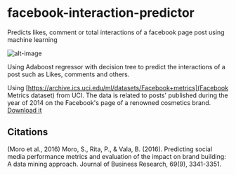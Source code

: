 # facebook-interaction-predictor

Predicts likes, comment or total interactions of a facebook page post using machine learning

![alt-image](https://gph.is/2cgO73B)

Using Adaboost regressor with decision tree to predict the interactions of a post such as Likes, comments and others. 

Using [https://archive.ics.uci.edu/ml/datasets/Facebook+metrics](Facebook Metrics dataset) from UCI. The data is related to posts' published during the year of 2014 on the Facebook's page of a renowned cosmetics brand. [Download it](https://archive.ics.uci.edu/ml/machine-learning-databases/00368/)

## Citations
(Moro et al., 2016) Moro, S., Rita, P., & Vala, B. (2016). Predicting social media performance metrics and evaluation of the impact on brand building: A data mining approach. Journal of Business Research, 69(9), 3341-3351. 

